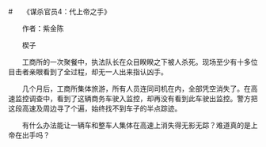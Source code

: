 #　　《谋杀官员4：代上帝之手》

　　作者：紫金陈

　　楔子

　　工商所的一次聚餐中，执法队长在众目睽睽之下被人杀死。现场至少有十多位目击者亲眼看到了全过程，却无一人出来指认凶手。

　　几个月后，工商所集体旅游，所有人员连同司机在内，全部凭空消失了。在高速监控调查中，看到了这辆商务车驶入监控，却再没有看到此车驶出监控。警方把这段高速及周边寻了个遍，始终找不到车子的半点踪迹。

　　有什么办法能让一辆车和整车人集体在高速上消失得无影无踪？难道真的是上帝在出手吗？
